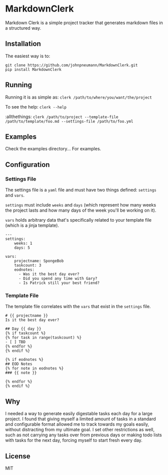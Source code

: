 # MarkdownClerk
Markdown Clerk is a simple project tracker that
generates markdown files in a structured way.

## Installation
The easiest way is to:
```
git clone https://github.com/johnpneumann/MarkdownClerk.git
pip install MarkdownClerk
```

## Running
Running it is as simple as: `clerk /path/to/where/you/want/the/project`

To see the help: `clerk --help`

:allthethings:
`clerk /path/to/project --template-file /path/to/template/foo.md --settings-file /path/to/foo.yml`

## Examples
Check the examples directory... For examples.

## Configuration
### Settings File
The settings file is a `yaml` file and must have two
things defined: `settings` and `vars`.

`settings` must include `weeks` and `days` (which
represent how many weeks the project lasts and how many
days of the week you'll be working on it).

`vars` holds arbitrary data that's specifically related
to your template file (which is a jinja template).

```
---
settings:
    weeks: 1
    days: 5

vars:
    projectname: SpongeBob
    taskcount: 3
    eodnotes:
      - Was it the best day ever?
      - Did you spend any time with Gary?
      - Is Patrick still your best friend?
```

### Template File
The template file correlates with the `vars`
that exist in the `settings` file.

```
# {{ projectname }}
Is it the best day ever?

## Day {{ day }}
{% if taskcount %}
{% for task in range(taskcount) %}
- [ ] TBD
{% endfor %}
{% endif %}

{% if eodnotes %}
## EOD Notes
{% for note in eodnotes %}
### {{ note }}

{% endfor %}
{% endif %}
```

## Why
I needed a way to generate easily digestable tasks
each day for a large project. I found that giving
myself a limited amount of tasks in a standard and
configurable format allowed me to track towards my
goals easily, without distracting from my ultimate
goal. I set other restrictions as well, such as
not carrying any tasks over from previous days or
making todo lists with tasks for the next day,
forcing myself to start fresh every day.

## License
MIT
